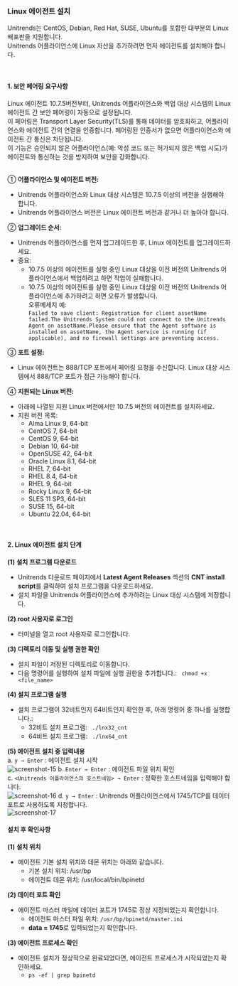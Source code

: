 ### Linux 에이전트 설치

Unitrends는 CentOS, Debian, Red Hat, SUSE, Ubuntu를 포함한 대부분의 Linux 배포판을 지원합니다.<br> Unitrends 어플라이언스에 Linux 자산을 추가하려면 먼저 에이전트를 설치해야 합니다.<br>

<br>

#### 1. 보안 페어링 요구사항
Linux 에이전트 10.7.5버전부터, Unitrends 어플라이언스와 백업 대상 시스템의 Linux 에이전트 간 보안 페어링이 자동으로 설정됩니다.<br>
이 페어링은 Transport Layer Security(TLS)를 통해 데이터를 암호화하고, 어플라이언스와 에이전트 간의 연결을 인증합니다. 페어링된 인증서가 없으면 어플라이언스와 에이전트 간 통신은 차단됩니다.<br>
이 기능은 승인되지 않은 어플라이언스(예: 악성 코드 또는 허가되지 않은 백업 시도)가 에이전트와 통신하는 것을 방지하여 보안을 강화합니다.<br><br>

① <b>어플라이언스 및 에이전트 버전:</b><br>
* Unitrends 어플라이언스와 Linux 대상 시스템은 10.7.5 이상의 버전을 실행해야 합니다.
* Unitrends 어플라이언스 버전은 Linux 에이전트 버전과 같거나 더 높아야 합니다.

② <b>업그레이드 순서:</b><br>
* Unitrends 어플라이언스를 먼저 업그레이드한 후, Linux 에이전트를 업그레이드하세요.
* 중요:<br>
    * 10.7.5 이상의 에이전트를 실행 중인 Linux 대상을 이전 버전의 Unitrends 어플라이언스에서 백업하려고 하면 작업이 실패합니다.
    * 10.7.5 이상의 에이전트를 실행 중인 Linux 대상을 이전 버전의 Unitrends 어플라이언스에 추가하려고 하면 오류가 발생합니다.<br>
    오류메세지 예:<br>
    ```Failed to save client: Registration for client assetName failed.The Unitrends System could not connect to the Unitrends Agent on assetName.Please ensure that the Agent software is installed on assetName, the Agent service is running (if applicable), and no firewall settings are preventing access.```<br>

③ <b>포트 설정:</b><br>
* Linux 에이전트는 888/TCP 포트에서 페어링 요청을 수신합니다.
Linux 대상 시스템에서 888/TCP 포트가 접근 가능해야 합니다.

④ <b>지원되는 Linux 버전:</b><br>
* 아래에 나열된 지원 Linux 버전에서만 10.7.5 버전의 에이전트를 설치하세요.
* 지원 버전 목록:
    * Alma Linux 9, 64-bit
    * CentOS 7, 64-bit
    * CentOS 9, 64-bit
    * Debian 10, 64-bit
    * OpenSUSE 42, 64-bit
    * Oracle Linux 8.1, 64-bit
    * RHEL 7, 64-bit
    * RHEL 8.4, 64-bit
    * RHEL 9, 64-bit
    * Rocky Linux 9, 64-bit
    * SLES 11 SP3, 64-bit
    * SUSE 15, 64-bit
    * Ubuntu 22.04, 64-bit

<br>

#### 2. Linux 에이전트 설치 단계
<b>(1) 설치 프로그램 다운로드</b><br>

* Unitrends 다운로드 페이지에서 <b>Latest Agent Releases</b> 섹션의 <b>CNT install script</b>를 클릭하여 설치 프로그램을 다운로드하세요.
* 설치 파일을 Unitrends 어플라이언스에 추가하려는 Linux 대상 시스템에 저장합니다.

<b>(2) root 사용자로 로그인</b><br>

* 터미널을 열고 root 사용자로 로그인합니다.

<b>(3) 디렉토리 이동 및 실행 권한 확인</b><br>

* 설치 파일이 저장된 디렉토리로 이동합니다.
* 다음 명령어를 실행하여 설치 파일에 실행 권한을 추가합니다.:
``` chmod +x <file_name>```<br>

<b>(4) 설치 프로그램 실행</b><br>

* 설치 프로그램이 32비트인지 64비트인지 확인한 후, 아래 명령어 중 하나를 실행합니다.:
    * 32비트 설치 프로그램:
    ``` ./lnx32_cnt```<br>
    * 64비트 설치 프로그램:
    ``` ./lnx64_cnt```<br>

<b>(5) 에이전트 설치 중 입력내용</b><br>
a. ```y → Enter``` : 에이전트 설치 시작<br>
![screenshot-15](../img/screenshot-15.png)
b. ```Enter → Enter``` : 에이전트 파일 위치 확인<br>
c. ```<Unitrends 어플라이언스의 호스트네임> → Enter``` : 정확한 호스트네임을 입력해야 합니다.<br>
![screenshot-16](../img/screenshot-16.png)
d. ```y → Enter``` : Unitrends 어플라이언스에서 1745/TCP를 데이터 포트로 사용하도록 지정합니다.<br>
![screenshot-17](../img/screenshot-17.png)

#### 설치 후 확인사항
<b>(1) 설치 위치</b><br>

* 에이전트 기본 설치 위치와 데몬 위치는 아래와 같습니다.
    * 기본 설치 위치: /usr/bp
    * 에이전트 데몬 위치: /usr/local/bin/bpinetd

<b> (2) 데이터 포트 확인</b><br>

* 에이전트 마스터 파일에 데이터 포트가 1745로 정상 지정되었는지 확인합니다.
    * 에이전트 마스터 파일 위치: ```/usr/bp/bpinetd/master.ini```
    * <b>data = 1745</b>로 입력되었는지 확인합니다.

<b>(3) 에이전트 프로세스 확인</b><br>

* 에이전트 설치가 정상적으로 완료되었다면, 에이전트 프로세스가 시작되었는지 확인하세요.
    * ```ps -ef | grep bpinetd```<br><br><br>
<br><br><br>